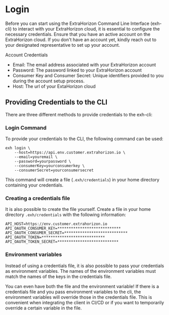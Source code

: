# Login

Before you can start using the ExtraHorizon Command Line Interface (exh-cli) to interact with your ExtraHorizon cloud, it is essential to configure the necessary credentials. Ensure that you have an active account on the ExtraHorizon cloud. If you don't have an account yet, kindly reach out to your designated representative to set up your account.

Account Credentials

* Email: The email address associated with your ExtraHorizon account
* Password: The password linked to your ExtraHorizon account
* Consumer Key and Consumer Secret: Unique identifiers provided to you during the account setup process.
* Host: The url of your ExtaHorizon cloud

## Providing Credentials to the CLI

There are three different methods to provide credentials to the exh-cli:

### Login Command

To provide your credentials to the CLI, the following command can be used:

```
exh login \
    --host=https://api.env.customer.extrahorizon.io \
    --email=youremail \
    --password=yourpassword \
    --consumerKey=yourconsumerkey \
    --consumerSecret=yourconsumersecret
```

This command will create a file (`.exh/credentials`) in your home directory containing your credentials.

### Creating a credentials file

It is also possible to create the file yourself. Create a file in your home directory `.exh/credentials` with the following information:

```
API_HOST=https://env.customer.extrahorizon.io
API_OAUTH_CONSUMER_KEY=****************************
API_OAUTH_CONSUMER_SECRET=****************************
API_OAUTH_TOKEN=****************************
API_OAUTH_TOKEN_SECRET=***************************
```

### Environment variables

Instead of using a credentials file, it is also possible to pass your credentials as environment variables. The names of the environment variables must match the names of the keys in the credentials file.

You can even have both the file and the environment variable! If there is a credentials file and you pass environment variables to the cli, the environment variables will override those in the credentials file. This is convenient when integrating the client in CI/CD or if you want to temporarily override a certain variable in the file.


